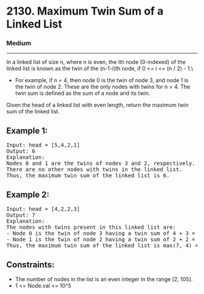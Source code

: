 # 2130. Maximum Twin Sum of a Linked List

### Medium

---

In a linked list of size n, where n is even, the ith node (0-indexed) of the linked list is known as the twin of the (n-1-i)th node, if 0 <= i <= (n / 2) - 1.\

- For example, if n = 4, then node 0 is the twin of node 3, and node 1 is the twin of node 2. These are the only nodes with twins for n = 4.
  The twin sum is defined as the sum of a node and its twin.

Given the head of a linked list with even length, return the maximum twin sum of the linked list.

## Example 1:

<pre>
Input: head = [5,4,2,1]
Output: 6
Explanation:
Nodes 0 and 1 are the twins of nodes 3 and 2, respectively. All have twin sum = 6.
There are no other nodes with twins in the linked list.
Thus, the maximum twin sum of the linked list is 6. 
</pre>

## Example 2:

<pre>
Input: head = [4,2,2,3]
Output: 7
Explanation:
The nodes with twins present in this linked list are:
- Node 0 is the twin of node 3 having a twin sum of 4 + 3 = 7.
- Node 1 is the twin of node 2 having a twin sum of 2 + 2 = 4.
Thus, the maximum twin sum of the linked list is max(7, 4) = 7. 
</pre>

## Constraints:

- The number of nodes in the list is an even integer in the range [2, 105].
- 1 <= Node.val <= 10^5
